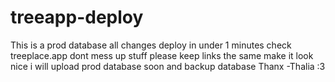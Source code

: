 # treeapp-deploy
This is a prod database
all changes deploy in under 1 minutes
check treeplace.app
dont mess up stuff
please keep links the same
make it look nice
i will upload prod database soon and backup database
Thanx -Thalia :3
